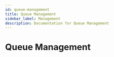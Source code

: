 ```yaml
---
id: queue-management
title: Queue Management
sidebar_label: Management
description: Documentation for Queue Management
---
```


# Queue Management
